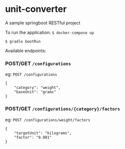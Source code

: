 # unit-converter
A sample springboot RESTful project

To run the application:
`$ docker-compose up`

`$ gradle bootRun`


Available endpoints:

### POST/GET `/configurations`

eg: `POST /configurations`
```
{
    "category": "weight",
    "baseUnit": "grams"
}
```

### POST/GET `/configurations/{category}/factors`

eg: `POST /configurations/weight/factors`
```
{
    "targetUnit": "kilograms",
    "factor": "0.001"
}
```

